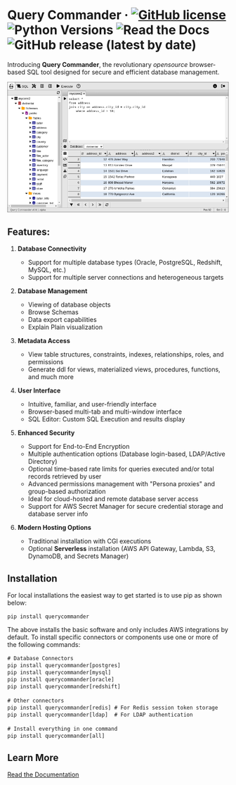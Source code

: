 # Query Commander &middot; [![GitHub license](https://img.shields.io/github/license/lnxusr1/query-commander)](https://github.com/lnxusr1/query-commander/blob/master/LICENSE) ![Python Versions](https://img.shields.io/pypi/pyversions/yt2mp3.svg) ![Read the Docs](https://img.shields.io/readthedocs/query-commander) ![GitHub release (latest by date)](https://img.shields.io/github/v/release/lnxusr1/query-commander)

Introducing **Query Commander**, the revolutionary *opensource* browser-based SQL tool designed for secure and efficient database management. 

![Basic Screenshot](https://github.com/lnxusr1/query-commander/blob/main/docs/images/screen_basic.png?raw=true)

## Features:

1. **Database Connectivity**
    - Support for multiple database types (Oracle, PostgreSQL, Redshift, MySQL, etc.)
    - Support for multiple server connections and heterogeneous targets

3. **Database Management**
    - Viewing of database objects
    - Browse Schemas
    - Data export capabilities
    - Explain Plain visualization

4. **Metadata Access**
    - View table structures, constraints, indexes, relationships, roles, and permissions
    - Generate ddl for views, materialized views, procedures, functions, and much more

5. **User Interface**
    - Intuitive, familiar, and user-friendly interface
    - Browser-based multi-tab and multi-window interface
    - SQL Editor: Custom SQL Execution and results display

6. **Enhanced Security**
    - Support for End-to-End Encryption
    - Multiple authentication options (Database login-based, LDAP/Active Directory)
    - Optional time-based rate limits for queries executed and/or total records retrieved by user
    - Advanced permissions management with "Persona proxies" and group-based authorization
    - Ideal for cloud-hosted and remote database server access
    - Support for AWS Secret Manager for secure credential storage and database server info

7. **Modern Hosting Options**
    - Traditional installation with CGI executions
    - Optional **Serverless** installation (AWS API Gateway, Lambda, S3, DynamoDB, and Secrets Manager)

## Installation

For local installations the easiest way to get started is to use pip as shown below:

``` shell
pip install querycommander
```

The above installs the basic software and only includes AWS integrations by default.  To install specific connectors or components use one or more of the following commands:

``` shell
# Database Connectors
pip install querycommander[postgres]
pip install querycommander[mysql]
pip install querycommander[oracle]
pip install querycommander[redshift]

# Other connectors
pip install querycommander[redis] # For Redis session token storage
pip install querycommander[ldap]  # For LDAP authentication

# Install everything in one command
pip install querycommander[all]
```

## Learn More

[Read the Documentation](https://docs.querycommander.com)
